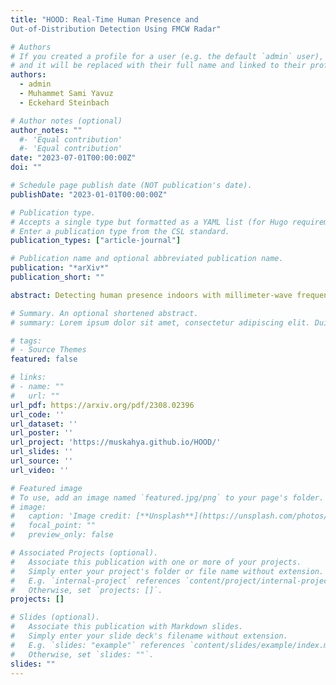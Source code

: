 ```yaml
---
title: "HOOD: Real-Time Human Presence and
Out-of-Distribution Detection Using FMCW Radar"

# Authors
# If you created a profile for a user (e.g. the default `admin` user), write the username (folder name) here
# and it will be replaced with their full name and linked to their profile.
authors:
  - admin
  - Muhammet Sami Yavuz
  - Eckehard Steinbach

# Author notes (optional)
author_notes: ""
  #- 'Equal contribution'
  #- 'Equal contribution'
date: "2023-07-01T00:00:00Z"
doi: ""

# Schedule page publish date (NOT publication's date).
publishDate: "2023-01-01T00:00:00Z"

# Publication type.
# Accepts a single type but formatted as a YAML list (for Hugo requirements).
# Enter a publication type from the CSL standard.
publication_types: ["article-journal"]

# Publication name and optional abbreviated publication name.
publication: "*arXiv*"
publication_short: ""

abstract: Detecting human presence indoors with millimeter-wave frequency-modulated continuous-wave (FMCW) radar faces challenges from both moving and stationary clutter. This work proposes a robust and real-time capable human presence and out-of-distribution (OOD) detection method using 60 GHz short-range FMCW radar. HOOD solves the human presence and OOD detection problems simultaneously in a single pipeline. Our solution relies on a reconstruction-based architecture and works with radar macro and micro range-Doppler images (RDIs). HOOD aims to accurately detect the presence of humans in the presence or absence of moving and stationary disturbers. Since HOOD is also an OOD detector, it aims to detect moving or stationary clutters as OOD in humans' absence and predicts the current scene's output as “no presence." HOOD performs well in diverse scenarios, demonstrating its effectiveness across different human activities and situations. On our dataset collected with a 60 GHz short-range FMCW radar, we achieve an average AUROC of 94.36%. Additionally, our extensive evaluations and experiments demonstrate that HOOD outperforms state-of-the-art (SOTA) OOD detection methods in terms of common OOD detection metrics. Importantly, HOOD also perfectly fits on Raspberry Pi 3B+ with an ARM Cortex-A53 CPU, which showcases its versatility across different hardware environments. 

# Summary. An optional shortened abstract.
# summary: Lorem ipsum dolor sit amet, consectetur adipiscing elit. Duis posuere tellus ac convallis placerat. Proin tincidunt magna sed ex sollicitudin condimentum.

# tags:
# - Source Themes
featured: false

# links:
# - name: ""
#   url: ""
url_pdf: https://arxiv.org/pdf/2308.02396
url_code: ''
url_dataset: ''
url_poster: ''
url_project: 'https://muskahya.github.io/HOOD/'
url_slides: ''
url_source: ''
url_video: ''

# Featured image
# To use, add an image named `featured.jpg/png` to your page's folder. 
# image:
#   caption: 'Image credit: [**Unsplash**](https://unsplash.com/photos/jdD8gXaTZsc)'
#   focal_point: ""
#   preview_only: false

# Associated Projects (optional).
#   Associate this publication with one or more of your projects.
#   Simply enter your project's folder or file name without extension.
#   E.g. `internal-project` references `content/project/internal-project/index.md`.
#   Otherwise, set `projects: []`.
projects: []

# Slides (optional).
#   Associate this publication with Markdown slides.
#   Simply enter your slide deck's filename without extension.
#   E.g. `slides: "example"` references `content/slides/example/index.md`.
#   Otherwise, set `slides: ""`.
slides: ""
---
```


<!-- {{% callout note %}}
Click the *Cite* button above to demo the feature to enable visitors to import publication metadata into their reference management software.
{{% /callout %}}

{{% callout note %}}
Create your slides in Markdown - click the *Slides* button to check out the example.
{{% /callout %}}

Add the publication's **full text** or **supplementary notes** here. You can use rich formatting such as including [code, math, and images](https://docs.hugoblox.com/content/writing-markdown-latex/). -->
